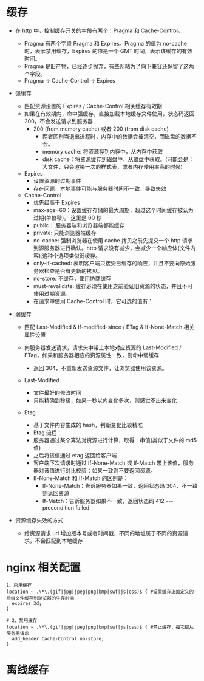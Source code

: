 # 缓存

- 在 http 中，控制缓存开关的字段有两个：Pragma 和 Cache-Control。

  - Pragma 有两个字段 Pragma 和 Expires。Pragma 的值为 no-cache 时，表示禁用缓存，Expires 的值是一个 GMT 时间，表示该缓存的有效时间。
  - Pragma 是旧产物，已经逐步抛弃，有些网站为了向下兼容还保留了这两个字段。
  - Pragma -> Cache-Control -> Expires

- 强缓存

  - 匹配资源设置的 Expires / Cache-Control 相关缓存有效期
  - 如果在有效期内，命中强缓存，直接加载本地缓存文件使用，状态码返回 200，不会发送请求到服务器
    - 200 (from memory cache) 或者 200 (from disk cache)
      - 两者区别当退出进程时，内存中的数据会被清空，而磁盘的数据不会。
      - memory cache: 将资源存到内存中，从内存中获取
      - disk cache：将资源缓存到磁盘中，从磁盘中获取。(可能会是：大文件，只会渲染一次的样式表，或者内存使用率高的时候)
  - Expires
    - 设置资源的过期事件
    - 存在问题，本地事件可能与服务器时间不一致，导致失效
  - Cache-Control
    - 优先级高于 Expires
    - max-age=60：设置缓存存储的最大周期，超过这个时间缓存被认为过期(单位秒)。 这里是 60 秒
    - public： 服务器端和浏览器端都能缓存
    - private: 只能浏览器端缓存
    - no-cache: 强制浏览器在使用 cache 拷贝之前先提交一个 http 请求到源服务器进行确认。http 请求没有减少，会减少一个响应体(文件内容),这种个选项类似弱缓存。
    - only-if-cached: 表明客户端只接受已缓存的响应，并且不要向原始服务器检查是否有更新的拷贝。
    - no-store: 不缓存，使用协商缓存
    - must-revalidate: 缓存必须在使用之前验证旧资源的状态，并且不可使用过期资源。
    - 在请求中使用 Cache-Control 时，它可选的值有：

- 弱缓存

  - 匹配 Last-Modified & if-modified-since / ETag & If-None-Match 相关属性设置
  - 向服务器发送请求，请求头中带上本地对应资源的 Last-Modified / ETag，如果和服务器相应的资源属性一致，则命中弱缓存
    - 返回 304，不重新发送资源文件，让浏览器使用该资源。
  - Last-Modified
    - 文件最好的修改时间
    - 只能精确到秒级，如果一秒以内变化多次，则感觉不出来变化
  - Etag

    - 基于文件内容生成的 hash，判断变化比较精准
    - Etag 流程：
    - 服务器通过某个算法对资源进行计算，取得一串值(类似于文件的 md5 值)
    - 之后将该值通过 etag 返回给客户端
    - 客户端下次请求时通过 If-None-Match 或 If-Match 带上该值，服务器对该值进行对比校验：如果一致则不要返回资源。
    - If-None-Match 和 If-Match 的区别是：
      - If-None-Match：告诉服务器如果一致，返回状态码 304，不一致则返回资源
      - If-Match：告诉服务器如果不一致，返回状态码 412 --- precondition failed

- 资源缓存失效的方式
  - 给资源请求 url 增加版本号或者时间戳，不同的地址属于不同的资源请求，不会匹配到本地缓存

# nginx 相关配置

```
1、启用缓存
location ~ .\*\.(gif|jpg|jpeg|png|bmp|swf|js|css)$ { #设置缓存上面定义的后缀文件缓存到浏览器的生存时间
  expires 3d;
}

# 2、禁用缓存
location ~ .\*\.(gif|jpg|jpeg|png|bmp|swf|js|css)$ { #禁止缓存，每次都从服务器请求
  add_header Cache-Control no-store;
}
```

# 离线缓存

